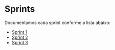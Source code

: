 # Sprints

Documentamos cada sprint conforme a lista abaixo:

- [Sprint 1](./Sprint/sprint-1)
- [Sprint 2](./Sprint/sprint-2)
- [Sprint 3](./Sprint/sprint-3)